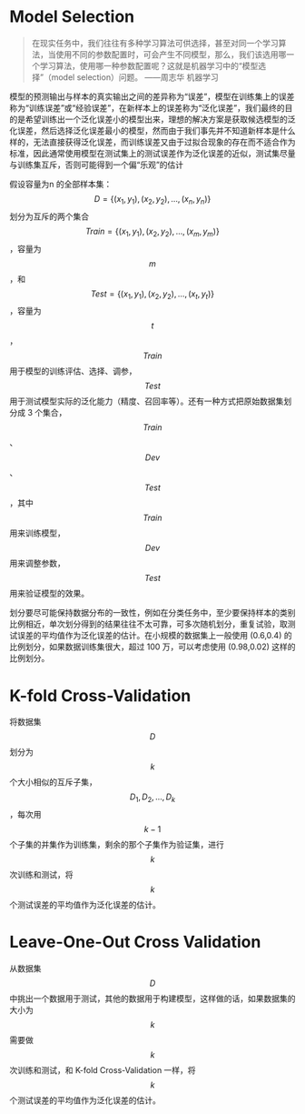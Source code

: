 # Model Selection

> 在现实任务中，我们往往有多种学习算法可供选择，甚至对同一个学习算法，当使用不同的参数配置时，可会产生不同模型，那么，我们该选用哪一个学习算法，使用哪一种参数配置呢？这就是机器学习中的“模型选择”（model selection）问题。
——周志华 机器学习

模型的预测输出与样本的真实输出之间的差异称为“误差”，模型在训练集上的误差称为“训练误差”或“经验误差”，在新样本上的误差称为“泛化误差”，我们最终的目的是希望训练出一个泛化误差小的模型出来，理想的解决方案是获取候选模型的泛化误差，然后选择泛化误差最小的模型，然而由于我们事先并不知道新样本是什么样的，无法直接获得泛化误差，而训练误差又由于过拟合现象的存在而不适合作为标准，因此通常使用模型在测试集上的测试误差作为泛化误差的近似，测试集尽量与训练集互斥，否则可能得到一个偏“乐观”的估计

假设容量为n 的全部样本集：$$ D=\{(x_1,y_1),(x_2,y_2),\ldots,(x_n,y_n)\}$$ 划分为互斥的两个集合 $$Train =\{(x_1,y_1),(x_2,y_2),\ldots,(x_m,y_m)\}$$ ，容量为 $$m$$，和 $$Test=\{(x_1,y_1),(x_2,y_2),\ldots,(x_t,y_t)\}$$ ，容量为 $$t$$，$$Train$$ 用于模型的训练评估、选择、调参，$$Test$$ 用于测试模型实际的泛化能力（精度、召回率等）。还有一种方式把原始数据集划分成 3 个集合，$$Train$$、$$Dev$$、$$Test$$，其中 $$Train$$ 用来训练模型， $$Dev$$ 用来调整参数， $$Test$$ 用来验证模型的效果。

划分要尽可能保持数据分布的一致性，例如在分类任务中，至少要保持样本的类别比例相近，单次划分得到的结果往往不太可靠，可多次随机划分，重复试验，取测试误差的平均值作为泛化误差的估计。在小规模的数据集上一般使用 (0.6,0.4) 的比例划分，如果数据训练集很大，超过 100 万，可以考虑使用 (0.98,0.02) 这样的比例划分。

# K-fold Cross-Validation

将数据集 $$D$$ 划分为 $$k$$ 个大小相似的互斥子集， $$D_1,D_2,\ldots,D_k$$ ，每次用 $$k−1$$ 个子集的并集作为训练集，剩余的那个子集作为验证集，进行 $$k$$ 次训练和测试，将 $$k$$ 个测试误差的平均值作为泛化误差的估计。

# Leave-One-Out Cross Validation

从数据集  $$D$$ 中挑出一个数据用于测试，其他的数据用于构建模型，这样做的话，如果数据集的大小为 $$k$$ 需要做 $$k$$ 次训练和测试，和 K-fold Cross-Validation 一样，将 $$k$$ 个测试误差的平均值作为泛化误差的估计。
